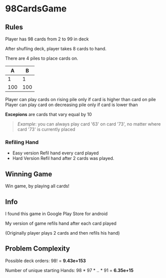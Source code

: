 # 98CardsGame

## Rules
Player has 98 cards from 2 to 99 in deck

After shufling deck, player takes 8 cards to hand.

There are 4 piles to place cards on. 

|A 		| B		|
|---	|---	|
|1 		| 1		|
|100	| 100	|

Player can play cards on rising pile only if card is higher than card on pile
Player can play card on decreasing pile only if card is lower than

**Excepions** are cards that vary equal by 10

>*Example*: you can always play card '63' on card '73', no matter where card '73' is currently placed

### Refiling Hand
* Easy version
	Refil hand every card played
* Hard Version
	Refil hand after 2 cards was played.

## Winning Game
Win game, by playing all cards!


## Info
I found this game in Google Play Store for android

My version of game refils hand after each card played

(Originally player plays 2 cards and then  refils his hand)

## Problem Complexity
Possible deck orders:
98! = **9.43e+153**

Number of unique starting Hands:
98 * 97 * .. * 91 = **6.35e+15**